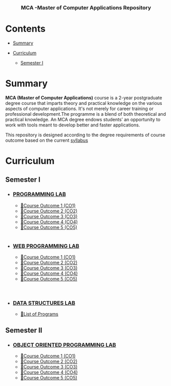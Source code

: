 

<h3 align="center">MCA -Master of Computer Applications Repository </h3>
<p align="center">

</p>

[comment]: <> (<p align="center">)

[comment]: <> (  <a href="https://github.com/sindresorhus/awesome">)

[comment]: <> (    <img alt="Awesome" src="https://cdn.rawgit.com/sindresorhus/awesome/d7305f38d29fed78fa85652e3a63e154dd8e8829/media/badge.svg">)

[comment]: <> (  </a>)

[comment]: <> (  <a href="https://github.com/ossu/computer-science">)

[comment]: <> (	<img alt="Open Source Society University - Computer Science" src="https://img.shields.io/badge/OSSU-computer--science-blue.svg">)

[comment]: <> (  </a>)

[comment]: <> (</p>)

# Contents

- [Summary](#summary)
  
- [Curriculum](#curriculum)
  - [Semester I](https://github.com/j3rry01v/MCA#semester-i)

[comment]: <> (- [Code of conduct]&#40;#code-of-conduct&#41;)

[comment]: <> (- [Team]&#40;#team&#41;)

# Summary

**MCA (Master of Computer Applications)** course is a 2-year postgraduate degree course that imparts theory and practical knowledge on the various aspects of computer applications.
It's not merely for career training or professional development.The programme is a blend of both theoretical and practical knowledge. An MCA degree endows students’ an opportunity  to work with tools meant to develop better and faster applications.

This repository is designed according to the degree requirements of course outcome based on the current [syllabus](https://ktu.edu.in/data/MCA%20Syllabus.pdf?=%2F69D4Vd8gyGohwbqoUR7sBbX3rx6gbEmpqryih5MsV8p29xDmNpHmcTCkf0ZIyjZ)

[comment]: <> (**[How to contribute]&#40;CONTRIBUTING.md&#41;**)

[comment]: <> (**[Getting help]&#40;HELP.md&#41;** &#40;Details about our FAQ and chatroom&#41;)

[comment]: <> (# Community)

[comment]: <> (- We have a Telegram Community ! [![telegram badge]&#40;https://img.shields.io/badge/KTU-MCA-30302f?style=flat&logo=telegram&#41;]&#40;https://t.me/ktustudentsmca&#41;)

[comment]: <> (- You can also interact through GitHub issues.)


# Curriculum

## Semester I
  - ### [PROGRAMMING LAB ](https://github.com/j3rry01v/MCA/tree/main/Semester-01/Python-Programming-Lab)
    - [📁Course Outcome 1 (CO1)](https://github.com/j3rry01v/MCA/blob/main/Program_List/Sem01/Python/co1-python.md)
    - [📁Course Outcome 2 (CO2)](https://github.com/j3rry01v/MCA/blob/main/Program_List/Sem01/Python/co2-python.md)
    - [📁Course Outcome 3 (CO3)](https://github.com/j3rry01v/MCA/blob/main/Program_List/Sem01/Python/co3-python.md)
    - [📁Course Outcome 4 (CO4)](https://github.com/j3rry01v/MCA/blob/main/Program_List/Sem01/Python/co4-python.md)
    - [📁Course Outcome 5 (CO5)](https://github.com/j3rry01v/MCA/blob/main/Program_List/Sem01/Python/co5-python.md)
      <br>
      <br>

   - ### [WEB PROGRAMMING LAB ](https://github.com/j3rry01v/MCA/tree/main/Semester-01/Web-Programming-Lab)
     - [📁Course Outcome 1 (CO1)](https://github.com/j3rry01v/MCA/blob/main/Program_List/Sem01/Web/co1-web.md)
     - [📁Course Outcome 2 (CO2)](https://github.com/j3rry01v/MCA/blob/main/Program_List/Sem01/Web/co2-web.md)
     - [📁Course Outcome 3 (CO3)](https://github.com/j3rry01v/MCA/blob/main/Program_List/Sem01/Web/co3-web.md)
     - [📁Course Outcome 4 (CO4)](https://github.com/j3rry01v/MCA/blob/main/Program_List/Sem01/Web/co4-web.md)
     - [📁Course Outcome 5 (CO5)](https://github.com/j3rry01v/MCA/blob/main/Program_List/Sem01/Web/co5-web.md)
      <br>
      <br>
       
  - ### [DATA STRUCTURES LAB  ](https://github.com/j3rry01v/MCA/tree/main/Semester-01/Data-Structures-Lab)
      - [📁List of Programs ](https://github.com/j3rry01v/MCA/blob/main/Program_List/Sem01/Ads/ADS.md)
        
## Semester II
- ### [OBJECT ORIENTED PROGRAMMING LAB ]()
    - [📁Course Outcome 1 (CO1)](https://github.com/j3rry01v/MCA/blob/main/Program_List/Sem02/OOP/co1-oop.md)
    - [📁Course Outcome 2 (CO2)](https://github.com/j3rry01v/MCA/blob/main/Program_List/Sem02/OOP/co2-oop.md)
    - [📁Course Outcome 3 (CO3)](https://github.com/j3rry01v/MCA/blob/main/Program_List/Sem02/OOP/co3-oop.md)
    - [📁Course Outcome 4 (CO4)](https://github.com/j3rry01v/MCA/blob/main/Program_List/Sem02/OOP/co4-oop.md)
    - [📁Course Outcome 5 (CO5)](https://github.com/j3rry01v/MCA/blob/main/Program_List/Sem02/OOP/co5-oop.md)


  

